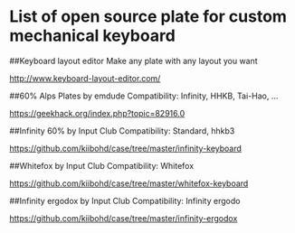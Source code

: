 # List of open source plate for custom mechanical keyboard


##Keyboard layout editor
Make any plate with any layout you want

http://www.keyboard-layout-editor.com/

##60% Alps Plates by emdude
Compatibility: Infinity, HHKB, Tai-Hao, ...

https://geekhack.org/index.php?topic=82916.0


##Infinity 60% by Input Club
Compatibility: Standard, hhkb3

https://github.com/kiibohd/case/tree/master/infinity-keyboard


##Whitefox by Input Club
Compatibility: Whitefox

https://github.com/kiibohd/case/tree/master/whitefox-keyboard


##Infinity ergodox by Input Club
Compatibility: Infinity ergodo

https://github.com/kiibohd/case/tree/master/infinity-ergodox
